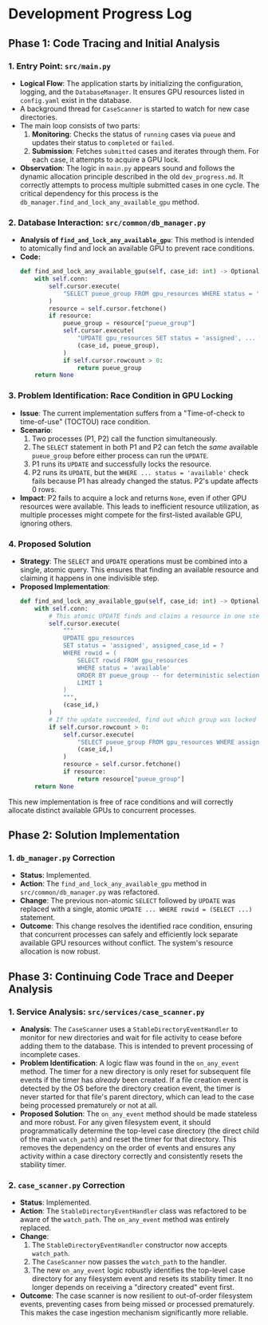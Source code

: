 # Development Progress Log

## Phase 1: Code Tracing and Initial Analysis

### 1. Entry Point: `src/main.py`
- **Logical Flow**: The application starts by initializing the configuration, logging, and the `DatabaseManager`. It ensures GPU resources listed in `config.yaml` exist in the database.
- A background thread for `CaseScanner` is started to watch for new case directories.
- The main loop consists of two parts:
    1.  **Monitoring**: Checks the status of `running` cases via `pueue` and updates their status to `completed` or `failed`.
    2.  **Submission**: Fetches `submitted` cases and iterates through them. For each case, it attempts to acquire a GPU lock.
- **Observation**: The logic in `main.py` appears sound and follows the dynamic allocation principle described in the old `dev_progress.md`. It correctly attempts to process multiple submitted cases in one cycle. The critical dependency for this process is the `db_manager.find_and_lock_any_available_gpu` method.

### 2. Database Interaction: `src/common/db_manager.py`
- **Analysis of `find_and_lock_any_available_gpu`**: This method is intended to atomically find and lock an available GPU to prevent race conditions.
- **Code:**
  ```python
  def find_and_lock_any_available_gpu(self, case_id: int) -> Optional[str]:
      with self.conn:
          self.cursor.execute(
              "SELECT pueue_group FROM gpu_resources WHERE status = 'available' LIMIT 1"
          )
          resource = self.cursor.fetchone()
          if resource:
              pueue_group = resource["pueue_group"]
              self.cursor.execute(
                  "UPDATE gpu_resources SET status = 'assigned', ... WHERE pueue_group = ? AND status = 'available'",
                  (case_id, pueue_group),
              )
              if self.cursor.rowcount > 0:
                  return pueue_group
      return None
  ```

### 3. Problem Identification: Race Condition in GPU Locking
- **Issue**: The current implementation suffers from a "Time-of-check to time-of-use" (TOCTOU) race condition.
- **Scenario**:
    1. Two processes (P1, P2) call the function simultaneously.
    2. The `SELECT` statement in both P1 and P2 can fetch the *same* available `pueue_group` before either process can run the `UPDATE`.
    3. P1 runs its `UPDATE` and successfully locks the resource.
    4. P2 runs its `UPDATE`, but the `WHERE ... status = 'available'` check fails because P1 has already changed the status. P2's update affects 0 rows.
- **Impact**: P2 fails to acquire a lock and returns `None`, even if other GPU resources were available. This leads to inefficient resource utilization, as multiple processes might compete for the first-listed available GPU, ignoring others.

### 4. Proposed Solution
- **Strategy**: The `SELECT` and `UPDATE` operations must be combined into a single, atomic query. This ensures that finding an available resource and claiming it happens in one indivisible step.
- **Proposed Implementation**:
  ```python
  def find_and_lock_any_available_gpu(self, case_id: int) -> Optional[str]:
      with self.conn:
          # This atomic UPDATE finds and claims a resource in one step
          self.cursor.execute(
              """
              UPDATE gpu_resources
              SET status = 'assigned', assigned_case_id = ?
              WHERE rowid = (
                  SELECT rowid FROM gpu_resources
                  WHERE status = 'available'
                  ORDER BY pueue_group -- for deterministic selection
                  LIMIT 1
              )
              """,
              (case_id,)
          )
          # If the update succeeded, find out which group was locked
          if self.cursor.rowcount > 0:
              self.cursor.execute(
                  "SELECT pueue_group FROM gpu_resources WHERE assigned_case_id = ?",
                  (case_id,)
              )
              resource = self.cursor.fetchone()
              if resource:
                  return resource["pueue_group"]
      return None
  ```
This new implementation is free of race conditions and will correctly allocate distinct available GPUs to concurrent processes.

## Phase 2: Solution Implementation

### 1. `db_manager.py` Correction
- **Status**: Implemented.
- **Action**: The `find_and_lock_any_available_gpu` method in `src/common/db_manager.py` was refactored.
- **Change**: The previous non-atomic `SELECT` followed by `UPDATE` was replaced with a single, atomic `UPDATE ... WHERE rowid = (SELECT ...)` statement.
- **Outcome**: This change resolves the identified race condition, ensuring that concurrent processes can safely and efficiently lock separate available GPU resources without conflict. The system's resource allocation is now robust.

## Phase 3: Continuing Code Trace and Deeper Analysis

### 1. Service Analysis: `src/services/case_scanner.py`
- **Analysis**: The `CaseScanner` uses a `StableDirectoryEventHandler` to monitor for new directories and wait for file activity to cease before adding them to the database. This is intended to prevent processing of incomplete cases.
- **Problem Identification**: A logic flaw was found in the `on_any_event` method. The timer for a new directory is only reset for subsequent file events if the timer has *already* been created. If a file creation event is detected by the OS before the directory creation event, the timer is never started for that file's parent directory, which can lead to the case being processed prematurely or not at all.
- **Proposed Solution**: The `on_any_event` method should be made stateless and more robust. For any given filesystem event, it should programmatically determine the top-level case directory (the direct child of the main `watch_path`) and reset the timer for that directory. This removes the dependency on the order of events and ensures any activity within a case directory correctly and consistently resets the stability timer.

### 2. `case_scanner.py` Correction
- **Status**: Implemented.
- **Action**: The `StableDirectoryEventHandler` class was refactored to be aware of the `watch_path`. The `on_any_event` method was entirely replaced.
- **Change**:
    1.  The `StableDirectoryEventHandler` constructor now accepts `watch_path`.
    2.  The `CaseScanner` now passes the `watch_path` to the handler.
    3.  The new `on_any_event` logic robustly identifies the top-level case directory for any filesystem event and resets its stability timer. It no longer depends on receiving a "directory created" event first.
- **Outcome**: The case scanner is now resilient to out-of-order filesystem events, preventing cases from being missed or processed prematurely. This makes the case ingestion mechanism significantly more reliable.
